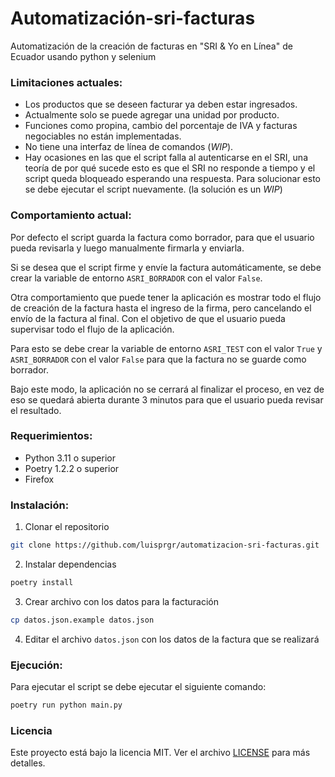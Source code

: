 # Automatización-sri-facturas
Automatización de la creación de facturas en "SRI &amp; Yo en Línea" de Ecuador usando python y selenium


### Limitaciones actuales:
- Los productos que se deseen facturar ya deben estar ingresados.
- Actualmente solo se puede agregar una unidad por producto.
- Funciones como propina, cambio del porcentaje de IVA y facturas negociables no están implementadas.
- No tiene una interfaz de línea de comandos (_WIP_).
- Hay ocasiones en las que el script falla al autenticarse en el SRI, una teoría de por qué sucede esto es que el SRI no responde a tiempo y el script queda bloqueado esperando una respuesta. Para solucionar esto se debe ejecutar el script nuevamente. (la solución es un _WIP_)

### Comportamiento actual:
Por defecto el script guarda la factura como borrador, para que el usuario pueda revisarla y luego manualmente firmarla y enviarla. 

Si se desea que el script firme y envíe la factura automáticamente, se debe crear la variable de entorno `ASRI_BORRADOR` con el valor `False`.

Otra comportamiento que puede tener la aplicación es mostrar todo el flujo de creación de la factura hasta el ingreso de la firma, pero cancelando el envío de la factura al final. Con el objetivo de que el usuario pueda supervisar todo el flujo de la aplicación. 

Para esto se debe crear la variable de entorno `ASRI_TEST` con el valor `True` y `ASRI_BORRADOR` con el valor `False` para que la factura no se guarde como borrador.

Bajo este modo, la aplicación no se cerrará al finalizar el proceso, en vez de eso se quedará abierta durante 3 minutos para que el usuario pueda revisar el resultado.

### Requerimientos:

- Python 3.11 o superior
- Poetry 1.2.2 o superior
- Firefox

### Instalación:

1. Clonar el repositorio

```bash
git clone https://github.com/luisprgr/automatizacion-sri-facturas.git
```

2. Instalar dependencias

```bash
poetry install
```

3. Crear archivo con los datos para la facturación

```bash
cp datos.json.example datos.json
```

4. Editar el archivo `datos.json` con los datos de la factura que se realizará

### Ejecución:

Para ejecutar el script se debe ejecutar el siguiente comando: 

```bash
poetry run python main.py
```

### Licencia

Este proyecto está bajo la licencia MIT. Ver el archivo [LICENSE](LICENSE) para más detalles.
